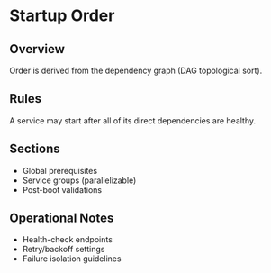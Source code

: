 # Startup Order

## Overview

Order is derived from the dependency graph (DAG topological sort).

## Rules

A service may start after all of its direct dependencies are healthy.

## Sections

- Global prerequisites
- Service groups (parallelizable)  
- Post-boot validations

## Operational Notes

- Health-check endpoints
- Retry/backoff settings
- Failure isolation guidelines